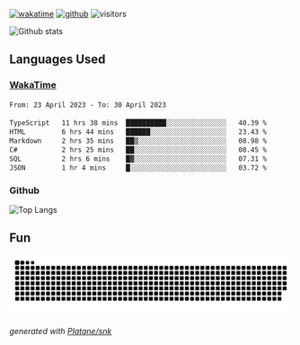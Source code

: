 [![wakatime](https://wakatime.com/badge/user/82c377cd-a54c-404c-b7df-177b313ca539.svg)](https://wakatime.com/@82c377cd-a54c-404c-b7df-177b313ca539)
[![github](https://img.shields.io/github/followers/xinthose?logo=github&style=plastic)](https://github.com/alanhamlett?tab=followers)
![visitors](https://visitor-badge.glitch.me/badge?page_id=xinthose&left_color=green&right_color=red)

![Github stats](https://github-readme-stats.vercel.app/api?username=xinthose&show_icons=true&theme=radical&count_private=true)

## Languages Used

### [WakaTime](https://wakatime.com/)
<!--START_SECTION:waka-->

```text
From: 23 April 2023 - To: 30 April 2023

TypeScript   11 hrs 38 mins  ██████████░░░░░░░░░░░░░░░   40.39 %
HTML         6 hrs 44 mins   ██████░░░░░░░░░░░░░░░░░░░   23.43 %
Markdown     2 hrs 35 mins   ██▒░░░░░░░░░░░░░░░░░░░░░░   08.98 %
C#           2 hrs 25 mins   ██░░░░░░░░░░░░░░░░░░░░░░░   08.45 %
SQL          2 hrs 6 mins    █▓░░░░░░░░░░░░░░░░░░░░░░░   07.31 %
JSON         1 hr 4 mins     █░░░░░░░░░░░░░░░░░░░░░░░░   03.72 %
```

<!--END_SECTION:waka-->

### Github

![Top Langs](https://github-readme-stats.vercel.app/api/top-langs/?username=xinthose)

## Fun
![github contribution grid snake animation](https://raw.githubusercontent.com/xinthose/xinthose/output/github-contribution-grid-snake.svg)

_generated with [Platane/snk](https://github.com/Platane/snk)_
